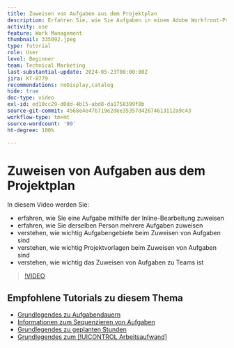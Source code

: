 ```yaml
---
title: Zuweisen von Aufgaben aus dem Projektplan
description: Erfahren Sie, wie Sie Aufgaben in einem Adobe Workfront-Projekt mithilfe von Inline-Bearbeitung, Massenbearbeitung, Aufgabengebieten und Teams zuweisen.
activity: use
feature: Work Management
thumbnail: 335092.jpeg
type: Tutorial
role: User
level: Beginner
team: Technical Marketing
last-substantial-update: 2024-05-23T00:00:00Z
jira: KT-8779
recommendations: noDisplay,catalog
hide: true
doc-type: video
exl-id: ed10cc29-d0dd-4b15-abd8-da1758399f8b
source-git-commit: 4568e4e47b719e2dee35357d42674613112a9c43
workflow-type: tm+mt
source-wordcount: '99'
ht-degree: 100%

---
```


# Zuweisen von Aufgaben aus dem Projektplan

In diesem Video werden Sie:

* erfahren, wie Sie eine Aufgabe mithilfe der Inline-Bearbeitung zuweisen
* erfahren, wie Sie derselben Person mehrere Aufgaben zuweisen
* verstehen, wie wichtig Aufgabengebiete beim Zuweisen von Aufgaben sind
* verstehen, wie wichtig Projektvorlagen beim Zuweisen von Aufgaben sind
* verstehen, wie wichtig das Zuweisen von Aufgaben zu Teams ist

>[!VIDEO](https://video.tv.adobe.com/v/335092/?quality=12&learn=on&enablevpops)

<!--
learn more urls:
Notifications: Information about work assigned to me
Assign tasks
Personal time overview
Make smart assignments
Modify multiple user assignments in a task list
-->

## Empfohlene Tutorials zu diesem Thema

* [Grundlegendes zu Aufgabendauern](/help/manage-work/tasks/understand-task-durations.md)
* [Informationen zum Sequenzieren von Aufgaben](/help/manage-work/tasks/learn-to-sequence-tasks.md)
* [Grundlegendes zu geplanten Stunden](/help/manage-work/tasks/understand-planned-hours.md)
* [Grundlegendes zum [!UICONTROL Arbeitsaufwand]](/help/manage-work/tasks/understand-work-effort.md)
